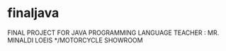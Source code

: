 # finaljava
FINAL PROJECT FOR JAVA
PROGRAMMING LANGUAGE
TEACHER : MR. MINALDI LOEIS
*/MOTORCYCLE SHOWROOM
